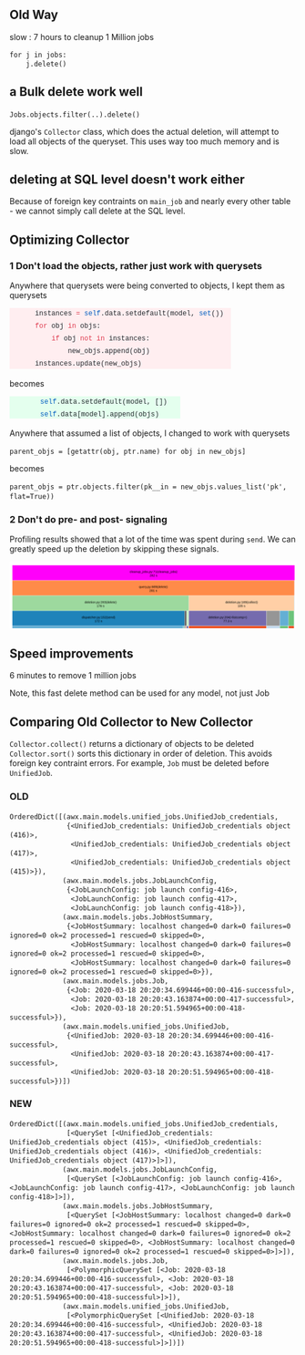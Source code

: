 ## Old Way

slow : 7 hours to cleanup 1 Million jobs

```
for j in jobs:
    j.delete()
```

## a Bulk delete work well

`Jobs.objects.filter(..).delete()`

django's `Collector` class, which does the actual deletion, will attempt to load all objects of the queryset. This uses way too much memory and is slow.

## deleting at SQL level doesn't work either

Because of foreign key contraints on `main_job` and nearly every other table - we cannot simply call delete at the SQL level.

## Optimizing Collector
### 1 Don't load the objects, rather just work with querysets

Anywhere that querysets were being converted to objects, I kept them as querysets

![](add_old.png)

becomes

![](add_new.png)

Anywhere that assumed a list of objects, I changed to work with querysets

`parent_objs = [getattr(obj, ptr.name) for obj in new_objs]`

becomes

`parent_objs = ptr.objects.filter(pk__in = new_objs.values_list('pk', flat=True))`

### 2 Don't do pre- and post- signaling

Profiling results showed that a lot of the time was spent during `send`. We can greatly speed up the deletion by skipping these signals.

![](send_collect.png)

## Speed improvements

6 minutes to remove 1 million jobs

Note, this fast delete method can be used for any model, not just Job

## Comparing Old Collector to New Collector

`Collector.collect()` returns a dictionary of objects to be deleted
`Collector.sort()` sorts this dictionary in order of deletion. This avoids foreign key contraint errors. For example, `Job` must be deleted before `UnifiedJob`.

### OLD
```
OrderedDict([(awx.main.models.unified_jobs.UnifiedJob_credentials,
              {<UnifiedJob_credentials: UnifiedJob_credentials object (416)>,
               <UnifiedJob_credentials: UnifiedJob_credentials object (417)>,
               <UnifiedJob_credentials: UnifiedJob_credentials object (415)>}),
             (awx.main.models.jobs.JobLaunchConfig,
              {<JobLaunchConfig: job launch config-416>,
               <JobLaunchConfig: job launch config-417>,
               <JobLaunchConfig: job launch config-418>}),
             (awx.main.models.jobs.JobHostSummary,
              {<JobHostSummary: localhost changed=0 dark=0 failures=0 ignored=0 ok=2 processed=1 rescued=0 skipped=0>,
               <JobHostSummary: localhost changed=0 dark=0 failures=0 ignored=0 ok=2 processed=1 rescued=0 skipped=0>,
               <JobHostSummary: localhost changed=0 dark=0 failures=0 ignored=0 ok=2 processed=1 rescued=0 skipped=0>}),
             (awx.main.models.jobs.Job,
              {<Job: 2020-03-18 20:20:34.699446+00:00-416-successful>,
               <Job: 2020-03-18 20:20:43.163874+00:00-417-successful>,
               <Job: 2020-03-18 20:20:51.594965+00:00-418-successful>}),
             (awx.main.models.unified_jobs.UnifiedJob,
              {<UnifiedJob: 2020-03-18 20:20:34.699446+00:00-416-successful>,
               <UnifiedJob: 2020-03-18 20:20:43.163874+00:00-417-successful>,
               <UnifiedJob: 2020-03-18 20:20:51.594965+00:00-418-successful>})])
```

### NEW

```
OrderedDict([(awx.main.models.unified_jobs.UnifiedJob_credentials,
              [<QuerySet [<UnifiedJob_credentials: UnifiedJob_credentials object (415)>, <UnifiedJob_credentials: UnifiedJob_credentials object (416)>, <UnifiedJob_credentials: UnifiedJob_credentials object (417)>]>]),
             (awx.main.models.jobs.JobLaunchConfig,
              [<QuerySet [<JobLaunchConfig: job launch config-416>, <JobLaunchConfig: job launch config-417>, <JobLaunchConfig: job launch config-418>]>]),
             (awx.main.models.jobs.JobHostSummary,
              [<QuerySet [<JobHostSummary: localhost changed=0 dark=0 failures=0 ignored=0 ok=2 processed=1 rescued=0 skipped=0>, <JobHostSummary: localhost changed=0 dark=0 failures=0 ignored=0 ok=2 processed=1 rescued=0 skipped=0>, <JobHostSummary: localhost changed=0 dark=0 failures=0 ignored=0 ok=2 processed=1 rescued=0 skipped=0>]>]),
             (awx.main.models.jobs.Job,
              [<PolymorphicQuerySet [<Job: 2020-03-18 20:20:34.699446+00:00-416-successful>, <Job: 2020-03-18 20:20:43.163874+00:00-417-successful>, <Job: 2020-03-18 20:20:51.594965+00:00-418-successful>]>]),
             (awx.main.models.unified_jobs.UnifiedJob,
              [<PolymorphicQuerySet [<UnifiedJob: 2020-03-18 20:20:34.699446+00:00-416-successful>, <UnifiedJob: 2020-03-18 20:20:43.163874+00:00-417-successful>, <UnifiedJob: 2020-03-18 20:20:51.594965+00:00-418-successful>]>])])
```
